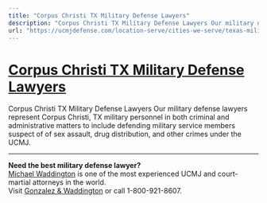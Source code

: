 ```yaml
---
title: "Corpus Christi TX Military Defense Lawyers"
description: "Corpus Christi TX Military Defense Lawyers Our military defense lawyers represent Corpus Christi, TX military personnel in both criminal and administrative matters to include defending military service members suspect of of sex assault, drug distribution, and other crimes under the UCMJ."
url: "https://ucmjdefense.com/location-serve/cities-we-serve/texas-military-defense-lawyers/corpus-christi-tx-military-defense-lawyers.html"
---
```


# [Corpus Christi TX Military Defense Lawyers](https://ucmjdefense.com/location-serve/cities-we-serve/texas-military-defense-lawyers/corpus-christi-tx-military-defense-lawyers.html)

Corpus Christi TX Military Defense Lawyers Our military defense lawyers represent Corpus Christi, TX military personnel in both criminal and administrative matters to include defending military service members suspect of of sex assault, drug distribution, and other crimes under the UCMJ.

---

**Need the best military defense lawyer?**  
[Michael Waddington](https://ucmjdefense.com/attorneys/michael-stewart-waddington-partner.html) is one of the most experienced UCMJ and court-martial attorneys in the world.  
Visit [Gonzalez & Waddington](https://ucmjdefense.com) or call 1-800-921-8607.
